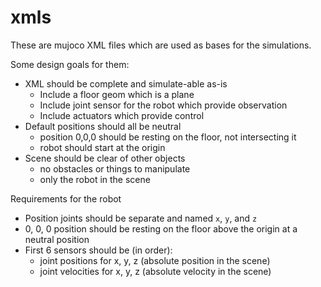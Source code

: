 
# xmls

These are mujoco XML files which are used as bases for the simulations.

Some design goals for them:

- XML should be complete and simulate-able as-is
    - Include a floor geom which is a plane
    - Include joint sensor for the robot which provide observation
    - Include actuators which provide control
- Default positions should all be neutral
    - position 0,0,0 should be resting on the floor, not intersecting it
    - robot should start at the origin
- Scene should be clear of other objects
    - no obstacles or things to manipulate
    - only the robot in the scene

Requirements for the robot
- Position joints should be separate and named `x`, `y`, and `z`
- 0, 0, 0 position should be resting on the floor above the origin at a neutral position
- First 6 sensors should be (in order):
    - joint positions for x, y, z (absolute position in the scene)
    - joint velocities for x, y, z (absolute velocity in the scene)
